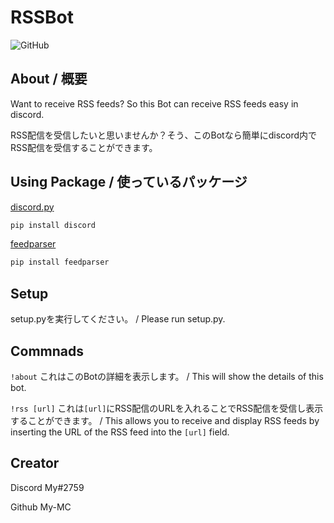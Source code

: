# RSSBot

![GitHub](https://img.shields.io/github/license/My-MC/RSSBot)

## About / 概要

Want to receive RSS feeds? So this Bot can receive RSS feeds easy in discord.

RSS配信を受信したいと思いませんか？そう、このBotなら簡単にdiscord内でRSS配信を受信することができます。

## Using Package / 使っているパッケージ

[discord.py](https://github.com/Rapptz/discord.py "discord.py")

```bash
pip install discord
```

[feedparser](https://pypi.org/project/feedparser "feedparser")

```bash
pip install feedparser
```

## Setup

setup.pyを実行してください。 / Please run setup.py.

## Commnads

```!about``` これはこのBotの詳細を表示します。 / This will show the details of this bot.

```!rss [url]``` これは```[url]```にRSS配信のURLを入れることでRSS配信を受信し表示することができます。 / This allows you to receive and display RSS feeds by inserting the URL of the RSS feed into the ```[url]``` field.

## Creator

Discord My#2759

Github My-MC
